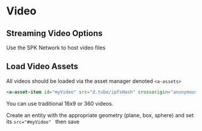 # Video
## Streaming Video Options
Use the SPK Network to host video files

## Load Video Assets
All videos should be loaded via the asset manager denoted ```<a-assets>```

```html
<a-asset-item id="myVideo" src="d.tube/ipfsHash" crossorigin="anonymous"></a-asset-item>
```

You can use traditional 16x9 or 360 videos.

Create an entity with the appropriate geometry (plane, box, sphere) and set its 
``` src="#myVideo"  ```
 then save





